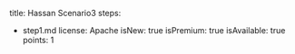 title: Hassan Scenario3
steps:
  - step1.md
license: Apache
isNew: true
isPremium: true
isAvailable: true
points: 1
